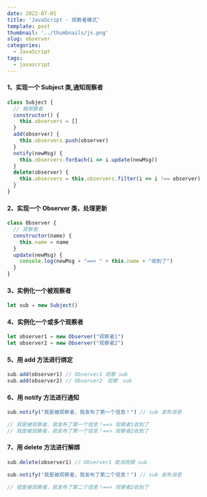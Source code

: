 ```yaml
---
date: 2022-07-01
title: 'JavaScript - 观察者模式'
template: post
thumbnail: '../thumbnails/js.png'
slug: observer
categories:
  - JavaScript
tags:
  - javascript
---
```


#### 1、实现一个 Subject 类,通知观察者
```javascript
class Subject {
  // 被观察者
  constructor() {
    this.observers = []
  }
  add(observer) {
    this.observers.push(observer)
  }
  notify(newMsg) {
    this.observers.forEach(i => i.update(newMsg))
  }
  delete(observer) {
    this.observers = this.observers.filter(i => i !== observer)
  }
}
```

#### 2、实现一个 Observer 类，处理更新
```javascript
class Observer {
  // 观察者
  constructor(name) {
    this.name = name
  }
  update(newMsg) {
    console.log(newMsg + "==> " + this.name + "收到了")
  }
}
```

#### 3、实例化一个被观察者
```javascript
let sub = new Subject()
```

#### 4、实例化一个或多个观察者
```javascript
let observer1 = new Observer("观察者1")
let observer2 = new Observer("观察者2")
```

#### 5、用 add 方法进行绑定
```javascript
sub.add(observer1) // Observer1 观察 sub
sub.add(observer2) // Observer2　观察　sub
```

#### 6、用 notify 方法进行通知
```javascript
sub.notify("我是被观察者，我发布了第一个信息！") // sub 发布消息

// 我是被观察者，我发布了第一个信息！==> 观察者1收到了
// 我是被观察者，我发布了第一个信息！==> 观察者2收到了
```

#### 7、用 delete 方法进行解绑

```javascript
sub.delete(observer1) // Observer1 取消观察 sub

sub.notify("我是被观察者，我发布了第二个信息！") // sub 发布消息

// 我是被观察者，我发布了第二个信息！==> 观察者2收到了
```